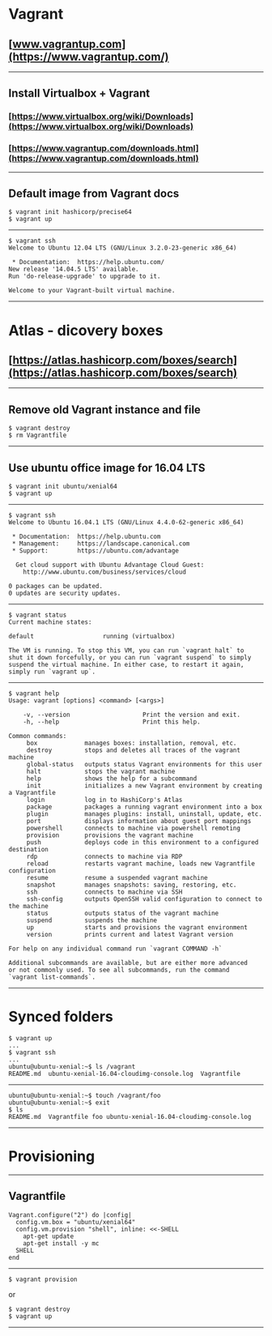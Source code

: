 # Vagrant

## [www.vagrantup.com](https://www.vagrantup.com/)

---

## Install Virtualbox + Vagrant

### [https://www.virtualbox.org/wiki/Downloads](https://www.virtualbox.org/wiki/Downloads)
### [https://www.vagrantup.com/downloads.html](https://www.vagrantup.com/downloads.html)

---

## Default image from Vagrant docs

```
$ vagrant init hashicorp/precise64
$ vagrant up
```

---

```
$ vagrant ssh
Welcome to Ubuntu 12.04 LTS (GNU/Linux 3.2.0-23-generic x86_64)

 * Documentation:  https://help.ubuntu.com/
New release '14.04.5 LTS' available.
Run 'do-release-upgrade' to upgrade to it.

Welcome to your Vagrant-built virtual machine.
```

---

# Atlas - dicovery boxes

## [https://atlas.hashicorp.com/boxes/search](https://atlas.hashicorp.com/boxes/search)

---

## Remove old Vagrant instance and file

```
$ vagrant destroy
$ rm Vagrantfile
```

---

## Use ubuntu office image for 16.04 LTS

```
$ vagrant init ubuntu/xenial64
$ vagrant up
```

---

```
$ vagrant ssh
Welcome to Ubuntu 16.04.1 LTS (GNU/Linux 4.4.0-62-generic x86_64)

 * Documentation:  https://help.ubuntu.com
 * Management:     https://landscape.canonical.com
 * Support:        https://ubuntu.com/advantage

  Get cloud support with Ubuntu Advantage Cloud Guest:
    http://www.ubuntu.com/business/services/cloud

0 packages can be updated.
0 updates are security updates.
```

---

```
$ vagrant status
Current machine states:

default                   running (virtualbox)

The VM is running. To stop this VM, you can run `vagrant halt` to
shut it down forcefully, or you can run `vagrant suspend` to simply
suspend the virtual machine. In either case, to restart it again,
simply run `vagrant up`.
```

---

```
$ vagrant help
Usage: vagrant [options] <command> [<args>]

    -v, --version                    Print the version and exit.
    -h, --help                       Print this help.

Common commands:
     box             manages boxes: installation, removal, etc.
     destroy         stops and deletes all traces of the vagrant machine
     global-status   outputs status Vagrant environments for this user
     halt            stops the vagrant machine
     help            shows the help for a subcommand
     init            initializes a new Vagrant environment by creating a Vagrantfile
     login           log in to HashiCorp's Atlas
     package         packages a running vagrant environment into a box
     plugin          manages plugins: install, uninstall, update, etc.
     port            displays information about guest port mappings
     powershell      connects to machine via powershell remoting
     provision       provisions the vagrant machine
     push            deploys code in this environment to a configured destination
     rdp             connects to machine via RDP
     reload          restarts vagrant machine, loads new Vagrantfile configuration
     resume          resume a suspended vagrant machine
     snapshot        manages snapshots: saving, restoring, etc.
     ssh             connects to machine via SSH
     ssh-config      outputs OpenSSH valid configuration to connect to the machine
     status          outputs status of the vagrant machine
     suspend         suspends the machine
     up              starts and provisions the vagrant environment
     version         prints current and latest Vagrant version

For help on any individual command run `vagrant COMMAND -h`

Additional subcommands are available, but are either more advanced
or not commonly used. To see all subcommands, run the command
`vagrant list-commands`.
```

---

# Synced folders

```
$ vagrant up
...
$ vagrant ssh
...
ubuntu@ubuntu-xenial:~$ ls /vagrant
README.md  ubuntu-xenial-16.04-cloudimg-console.log  Vagrantfile
```

---

```
ubuntu@ubuntu-xenial:~$ touch /vagrant/foo
ubuntu@ubuntu-xenial:~$ exit
$ ls
README.md  Vagrantfile foo ubuntu-xenial-16.04-cloudimg-console.log
```

---

# Provisioning

---

## Vagrantfile

```
Vagrant.configure("2") do |config|
  config.vm.box = "ubuntu/xenial64"
  config.vm.provision "shell", inline: <<-SHELL
    apt-get update
    apt-get install -y mc
  SHELL
end
```

---

```
$ vagrant provision
```

or

```
$ vagrant destroy
$ vagrant up
```

---


